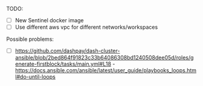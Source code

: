 TODO:
- [ ] New Sentinel docker image
- [ ] Use different aws vpc for different networks/workspaces

Possible problems:
- [ ] https://github.com/dashpay/dash-cluster-ansible/blob/2bed864f91823c33b64086308bd1240508dee05d/roles/generate-firstblock/tasks/main.yml#L18 - https://docs.ansible.com/ansible/latest/user_guide/playbooks_loops.html#do-until-loops
